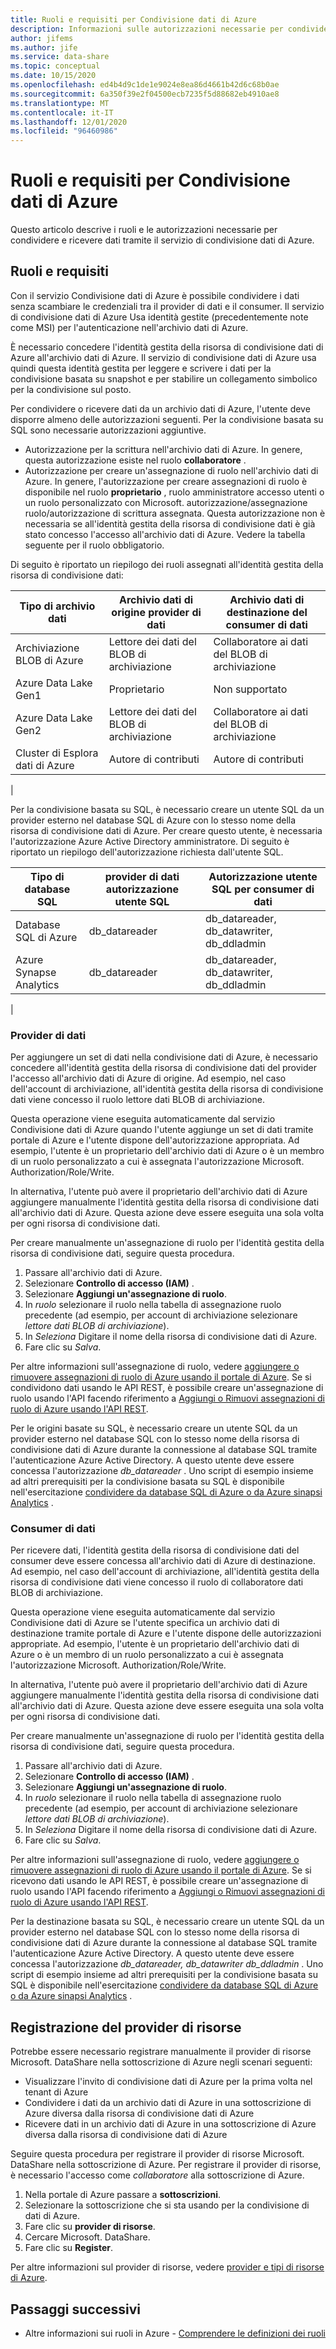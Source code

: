 ```yaml
---
title: Ruoli e requisiti per Condivisione dati di Azure
description: Informazioni sulle autorizzazioni necessarie per condividere e ricevere dati tramite la condivisione di dati di Azure.
author: jifems
ms.author: jife
ms.service: data-share
ms.topic: conceptual
ms.date: 10/15/2020
ms.openlocfilehash: ed4b4d9c1de1e9024e8ea86d4661b42d6c68b0ae
ms.sourcegitcommit: 6a350f39e2f04500ecb7235f5d88682eb4910ae8
ms.translationtype: MT
ms.contentlocale: it-IT
ms.lasthandoff: 12/01/2020
ms.locfileid: "96460986"
---
```

# <a name="roles-and-requirements-for-azure-data-share"></a>Ruoli e requisiti per Condivisione dati di Azure 

Questo articolo descrive i ruoli e le autorizzazioni necessarie per condividere e ricevere dati tramite il servizio di condivisione dati di Azure. 

## <a name="roles-and-requirements"></a>Ruoli e requisiti

Con il servizio Condivisione dati di Azure è possibile condividere i dati senza scambiare le credenziali tra il provider di dati e il consumer. Il servizio di condivisione dati di Azure Usa identità gestite (precedentemente note come MSI) per l'autenticazione nell'archivio dati di Azure. 

È necessario concedere l'identità gestita della risorsa di condivisione dati di Azure all'archivio dati di Azure. Il servizio di condivisione dati di Azure usa quindi questa identità gestita per leggere e scrivere i dati per la condivisione basata su snapshot e per stabilire un collegamento simbolico per la condivisione sul posto. 

Per condividere o ricevere dati da un archivio dati di Azure, l'utente deve disporre almeno delle autorizzazioni seguenti. Per la condivisione basata su SQL sono necessarie autorizzazioni aggiuntive.

* Autorizzazione per la scrittura nell'archivio dati di Azure. In genere, questa autorizzazione esiste nel ruolo **collaboratore** .
* Autorizzazione per creare un'assegnazione di ruolo nell'archivio dati di Azure. In genere, l'autorizzazione per creare assegnazioni di ruolo è disponibile nel ruolo **proprietario** , ruolo amministratore accesso utenti o un ruolo personalizzato con Microsoft. autorizzazione/assegnazione ruolo/autorizzazione di scrittura assegnata. Questa autorizzazione non è necessaria se all'identità gestita della risorsa di condivisione dati è già stato concesso l'accesso all'archivio dati di Azure. Vedere la tabella seguente per il ruolo obbligatorio.

Di seguito è riportato un riepilogo dei ruoli assegnati all'identità gestita della risorsa di condivisione dati:

|**Tipo di archivio dati**|**Archivio dati di origine provider di dati**|**Archivio dati di destinazione del consumer di dati**|
|---|---|---|
|Archiviazione BLOB di Azure| Lettore dei dati del BLOB di archiviazione | Collaboratore ai dati del BLOB di archiviazione
|Azure Data Lake Gen1 | Proprietario | Non supportato
|Azure Data Lake Gen2 | Lettore dei dati del BLOB di archiviazione | Collaboratore ai dati del BLOB di archiviazione
|Cluster di Esplora dati di Azure | Autore di contributi | Autore di contributi
|

Per la condivisione basata su SQL, è necessario creare un utente SQL da un provider esterno nel database SQL di Azure con lo stesso nome della risorsa di condivisione dati di Azure. Per creare questo utente, è necessaria l'autorizzazione Azure Active Directory amministratore. Di seguito è riportato un riepilogo dell'autorizzazione richiesta dall'utente SQL.

|**Tipo di database SQL**|**provider di dati autorizzazione utente SQL**|**Autorizzazione utente SQL per consumer di dati**|
|---|---|---|
|Database SQL di Azure | db_datareader | db_datareader, db_datawriter, db_ddladmin
|Azure Synapse Analytics | db_datareader | db_datareader, db_datawriter, db_ddladmin
|

### <a name="data-provider"></a>Provider di dati

Per aggiungere un set di dati nella condivisione dati di Azure, è necessario concedere all'identità gestita della risorsa di condivisione dati del provider l'accesso all'archivio dati di Azure di origine. Ad esempio, nel caso dell'account di archiviazione, all'identità gestita della risorsa di condivisione dati viene concesso il ruolo lettore dati BLOB di archiviazione. 

Questa operazione viene eseguita automaticamente dal servizio Condivisione dati di Azure quando l'utente aggiunge un set di dati tramite portale di Azure e l'utente dispone dell'autorizzazione appropriata. Ad esempio, l'utente è un proprietario dell'archivio dati di Azure o è un membro di un ruolo personalizzato a cui è assegnata l'autorizzazione Microsoft. Authorization/Role/Write. 

In alternativa, l'utente può avere il proprietario dell'archivio dati di Azure aggiungere manualmente l'identità gestita della risorsa di condivisione dati all'archivio dati di Azure. Questa azione deve essere eseguita una sola volta per ogni risorsa di condivisione dati.

Per creare manualmente un'assegnazione di ruolo per l'identità gestita della risorsa di condivisione dati, seguire questa procedura.  

1. Passare all'archivio dati di Azure.
1. Selezionare **Controllo di accesso (IAM)** .
1. Selezionare **Aggiungi un'assegnazione di ruolo**.
1. In *ruolo* selezionare il ruolo nella tabella di assegnazione ruolo precedente (ad esempio, per account di archiviazione selezionare *lettore dati BLOB di archiviazione*).
1. In *Seleziona* Digitare il nome della risorsa di condivisione dati di Azure.
1. Fare clic su *Salva*.

Per altre informazioni sull'assegnazione di ruolo, vedere [aggiungere o rimuovere assegnazioni di ruolo di Azure usando il portale di Azure](../role-based-access-control/role-assignments-portal.md#add-a-role-assignment). Se si condividono dati usando le API REST, è possibile creare un'assegnazione di ruolo usando l'API facendo riferimento a [Aggiungi o Rimuovi assegnazioni di ruolo di Azure usando l'API REST](../role-based-access-control/role-assignments-rest.md). 

Per le origini basate su SQL, è necessario creare un utente SQL da un provider esterno nel database SQL con lo stesso nome della risorsa di condivisione dati di Azure durante la connessione al database SQL tramite l'autenticazione Azure Active Directory. A questo utente deve essere concessa l'autorizzazione *db_datareader* . Uno script di esempio insieme ad altri prerequisiti per la condivisione basata su SQL è disponibile nell'esercitazione [condividere da database SQL di Azure o da Azure sinapsi Analytics](how-to-share-from-sql.md) . 

### <a name="data-consumer"></a>Consumer di dati
Per ricevere dati, l'identità gestita della risorsa di condivisione dati del consumer deve essere concessa all'archivio dati di Azure di destinazione. Ad esempio, nel caso dell'account di archiviazione, all'identità gestita della risorsa di condivisione dati viene concesso il ruolo di collaboratore dati BLOB di archiviazione. 

Questa operazione viene eseguita automaticamente dal servizio Condivisione dati di Azure se l'utente specifica un archivio dati di destinazione tramite portale di Azure e l'utente dispone delle autorizzazioni appropriate. Ad esempio, l'utente è un proprietario dell'archivio dati di Azure o è un membro di un ruolo personalizzato a cui è assegnata l'autorizzazione Microsoft. Authorization/Role/Write. 

In alternativa, l'utente può avere il proprietario dell'archivio dati di Azure aggiungere manualmente l'identità gestita della risorsa di condivisione dati all'archivio dati di Azure. Questa azione deve essere eseguita una sola volta per ogni risorsa di condivisione dati.

Per creare manualmente un'assegnazione di ruolo per l'identità gestita della risorsa di condivisione dati, seguire questa procedura. 

1. Passare all'archivio dati di Azure.
1. Selezionare **Controllo di accesso (IAM)** .
1. Selezionare **Aggiungi un'assegnazione di ruolo**.
1. In *ruolo* selezionare il ruolo nella tabella di assegnazione ruolo precedente (ad esempio, per account di archiviazione selezionare *lettore dati BLOB di archiviazione*).
1. In *Seleziona* Digitare il nome della risorsa di condivisione dati di Azure.
1. Fare clic su *Salva*.

Per altre informazioni sull'assegnazione di ruolo, vedere [aggiungere o rimuovere assegnazioni di ruolo di Azure usando il portale di Azure](../role-based-access-control/role-assignments-portal.md#add-a-role-assignment). Se si ricevono dati usando le API REST, è possibile creare un'assegnazione di ruolo usando l'API facendo riferimento a [Aggiungi o Rimuovi assegnazioni di ruolo di Azure usando l'API REST](../role-based-access-control/role-assignments-rest.md). 

Per la destinazione basata su SQL, è necessario creare un utente SQL da un provider esterno nel database SQL con lo stesso nome della risorsa di condivisione dati di Azure durante la connessione al database SQL tramite l'autenticazione Azure Active Directory. A questo utente deve essere concessa l'autorizzazione *db_datareader, db_datawriter db_ddladmin* . Uno script di esempio insieme ad altri prerequisiti per la condivisione basata su SQL è disponibile nell'esercitazione [condividere da database SQL di Azure o da Azure sinapsi Analytics](how-to-share-from-sql.md) . 

## <a name="resource-provider-registration"></a>Registrazione del provider di risorse 

Potrebbe essere necessario registrare manualmente il provider di risorse Microsoft. DataShare nella sottoscrizione di Azure negli scenari seguenti: 

* Visualizzare l'invito di condivisione dati di Azure per la prima volta nel tenant di Azure
* Condividere i dati da un archivio dati di Azure in una sottoscrizione di Azure diversa dalla risorsa di condivisione dati di Azure
* Ricevere dati in un archivio dati di Azure in una sottoscrizione di Azure diversa dalla risorsa di condivisione dati di Azure

Seguire questa procedura per registrare il provider di risorse Microsoft. DataShare nella sottoscrizione di Azure. Per registrare il provider di risorse, è necessario l'accesso come *collaboratore* alla sottoscrizione di Azure.

1. Nella portale di Azure passare a **sottoscrizioni**.
1. Selezionare la sottoscrizione che si sta usando per la condivisione di dati di Azure.
1. Fare clic su **provider di risorse**.
1. Cercare Microsoft. DataShare.
1. Fare clic su **Register**.
 
Per altre informazioni sul provider di risorse, vedere [provider e tipi di risorse di Azure](../azure-resource-manager/management/resource-providers-and-types.md).

## <a name="next-steps"></a>Passaggi successivi

- Altre informazioni sui ruoli in Azure - [Comprendere le definizioni dei ruoli](../role-based-access-control/role-definitions.md)